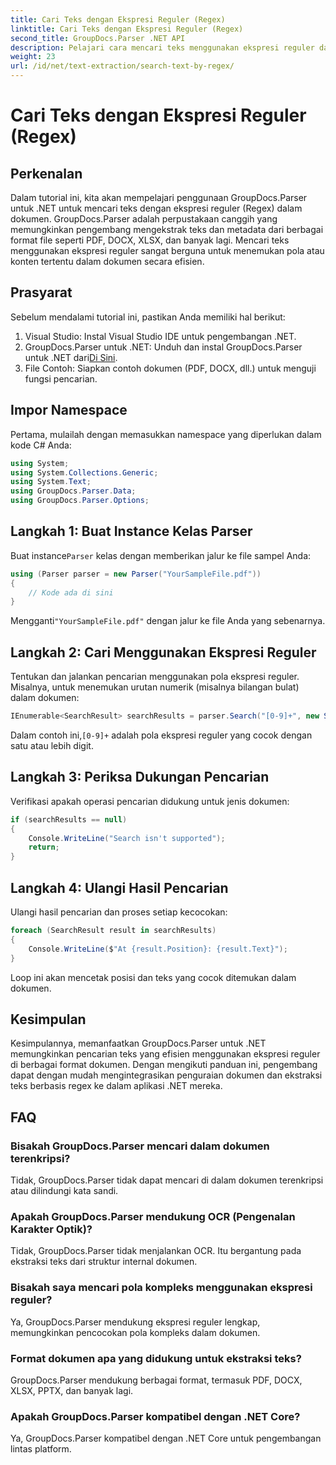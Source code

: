```yaml
---
title: Cari Teks dengan Ekspresi Reguler (Regex)
linktitle: Cari Teks dengan Ekspresi Reguler (Regex)
second_title: GroupDocs.Parser .NET API
description: Pelajari cara mencari teks menggunakan ekspresi reguler dalam dokumen menggunakan GroupDocs.Parser untuk .NET. Ekstrak konten tertentu dengan mudah.
weight: 23
url: /id/net/text-extraction/search-text-by-regex/
---
```


# Cari Teks dengan Ekspresi Reguler (Regex)

## Perkenalan
Dalam tutorial ini, kita akan mempelajari penggunaan GroupDocs.Parser untuk .NET untuk mencari teks dengan ekspresi reguler (Regex) dalam dokumen. GroupDocs.Parser adalah perpustakaan canggih yang memungkinkan pengembang mengekstrak teks dan metadata dari berbagai format file seperti PDF, DOCX, XLSX, dan banyak lagi. Mencari teks menggunakan ekspresi reguler sangat berguna untuk menemukan pola atau konten tertentu dalam dokumen secara efisien.
## Prasyarat
Sebelum mendalami tutorial ini, pastikan Anda memiliki hal berikut:
1. Visual Studio: Instal Visual Studio IDE untuk pengembangan .NET.
2.  GroupDocs.Parser untuk .NET: Unduh dan instal GroupDocs.Parser untuk .NET dari[Di Sini](https://releases.groupdocs.com/parser/net/).
3. File Contoh: Siapkan contoh dokumen (PDF, DOCX, dll.) untuk menguji fungsi pencarian.

## Impor Namespace
Pertama, mulailah dengan memasukkan namespace yang diperlukan dalam kode C# Anda:
```csharp
using System;
using System.Collections.Generic;
using System.Text;
using GroupDocs.Parser.Data;
using GroupDocs.Parser.Options;
```
## Langkah 1: Buat Instance Kelas Parser
 Buat instance`Parser` kelas dengan memberikan jalur ke file sampel Anda:
```csharp
using (Parser parser = new Parser("YourSampleFile.pdf"))
{
    // Kode ada di sini
}
```
 Mengganti`"YourSampleFile.pdf"` dengan jalur ke file Anda yang sebenarnya.
## Langkah 2: Cari Menggunakan Ekspresi Reguler
Tentukan dan jalankan pencarian menggunakan pola ekspresi reguler. Misalnya, untuk menemukan urutan numerik (misalnya bilangan bulat) dalam dokumen:
```csharp
IEnumerable<SearchResult> searchResults = parser.Search("[0-9]+", new SearchOptions(true, false, true));
```
 Dalam contoh ini,`[0-9]+` adalah pola ekspresi reguler yang cocok dengan satu atau lebih digit.
## Langkah 3: Periksa Dukungan Pencarian
Verifikasi apakah operasi pencarian didukung untuk jenis dokumen:
```csharp
if (searchResults == null)
{
    Console.WriteLine("Search isn't supported");
    return;
}
```
## Langkah 4: Ulangi Hasil Pencarian
Ulangi hasil pencarian dan proses setiap kecocokan:
```csharp
foreach (SearchResult result in searchResults)
{
    Console.WriteLine($"At {result.Position}: {result.Text}");
}
```
Loop ini akan mencetak posisi dan teks yang cocok ditemukan dalam dokumen.

## Kesimpulan
Kesimpulannya, memanfaatkan GroupDocs.Parser untuk .NET memungkinkan pencarian teks yang efisien menggunakan ekspresi reguler di berbagai format dokumen. Dengan mengikuti panduan ini, pengembang dapat dengan mudah mengintegrasikan penguraian dokumen dan ekstraksi teks berbasis regex ke dalam aplikasi .NET mereka.

## FAQ
### Bisakah GroupDocs.Parser mencari dalam dokumen terenkripsi?
Tidak, GroupDocs.Parser tidak dapat mencari di dalam dokumen terenkripsi atau dilindungi kata sandi.
### Apakah GroupDocs.Parser mendukung OCR (Pengenalan Karakter Optik)?
Tidak, GroupDocs.Parser tidak menjalankan OCR. Itu bergantung pada ekstraksi teks dari struktur internal dokumen.
### Bisakah saya mencari pola kompleks menggunakan ekspresi reguler?
Ya, GroupDocs.Parser mendukung ekspresi reguler lengkap, memungkinkan pencocokan pola kompleks dalam dokumen.
### Format dokumen apa yang didukung untuk ekstraksi teks?
GroupDocs.Parser mendukung berbagai format, termasuk PDF, DOCX, XLSX, PPTX, dan banyak lagi.
### Apakah GroupDocs.Parser kompatibel dengan .NET Core?
Ya, GroupDocs.Parser kompatibel dengan .NET Core untuk pengembangan lintas platform.